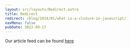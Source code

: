 ```yaml
---
layout: src/layouts/Redirect.astro
title: Redirect
redirect: /blog/2014/01/what-is-a-closure-in-javascript/
navMenu: false
pubDate: 2022-09-17
---
```

<div>
Our article feed can be found <a href="/blog/2014/01/what-is-a-closure-in-javascript/">here</a>
</div>
